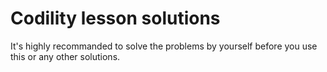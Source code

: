 # Codility lesson solutions

It's highly recommanded to solve the problems by yourself before you use this or any other solutions.